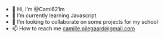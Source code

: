 - 👋 Hi, I’m @Cami621m
- 🌱 I’m currently learning Javascript
- 💞️ I’m looking to collaborate on some projects for my school
- 📫 How to reach me camille.pilegaard@gmail.com
